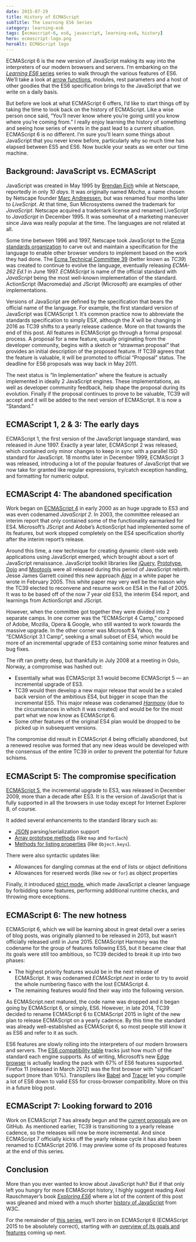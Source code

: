 ```yaml
---
date: 2015-07-29
title: History of ECMAScript
subTitle: The Learning ES6 Series
category: learning-es6
tags: [ecmascript-6, es6, javascript, learning-es6, history]
hero: ecmascript-logo.png
heroAlt: ECMAScript logo
---
```


ECMAScript 6 is the new version of JavaScript making its way into the interpreters of our modern browsers and servers. I’m embarking on the [_Learning ES6_ series](/learning-es6-series/) series to walk through the various features of ES6. We’ll take a look at [arrow functions](/blog/learning-es6-arrow-functions/), modules, rest parameters and a host of other goodies that the ES6 specification brings to the JavaScript that we write on a daily basis.

But before we look at what ECMAScript 6 offers, I’d like to start things off by taking the time to look back on the history of ECMAScript. Like a wise person once said, “You’ll never know where you’re going until you know where you’re coming from.” I really enjoy learning the history of something and seeing how series of events in the past lead to a current situation. ECMAScript 6 is no different. I’m sure you’ll learn some things about JavaScript that you never knew before, particularly why so much time has elapsed between ES5 and ES6. Now buckle your seats as we enter our time machine.

## Background: JavaScript vs. ECMAScript

JavaScript was created in May 1995 by [Brendan Eich](http://en.wikipedia.org/wiki/Brendan_Eich) while at Netscape, reportedly in only _10 days_. It was originally named _Mocha_, a name chosen by Netscape founder [Marc Andreessen](http://en.wikipedia.org/wiki/Marc_Andreessen), but was renamed four months later to _LiveScript_. At that time, Sun Microsystems owned the trademark for _JavaScript_. Netscape acquired a trademark license and renamed LiveScript to _JavaScript_ in December 1995. It was somewhat of a marketing maneuver since Java was really popular at the time. The languages are not related at all.

Some time between 1996 and 1997, Netscape took JavaScript to the [Ecma standards organization](http://www.ecma-international.org/) to carve out and maintain a specification for the language to enable other browser vendors to implement based on the work they had done. The [Ecma Technical Committee 39](http://www.ecma-international.org/memento/TC39.htm) (better known as _TC39_) was created to continue to evolve the language, eventually releasing _ECMA-262 Ed.1_ in June 1997. _ECMAScript_ is name of the official standard with _JavaScript_ being the most well-known implementation of the standard. ActionScript (Macromedia) and JScript (Microsoft) are examples of other implementations.

Versions of JavaScript are defined by the specification that bears the official name of the language. For example, the first standard version of JavaScript was ECMAScript 1. It’s common practice now to abbreviate the standards specification to simply ES*X*, although the _X_ will be changing in 2016 as TC39 shifts to a yearly release cadence. More on that towards the end of this post.
All features in ECMAScript go through a formal proposal process. A proposal for a new feature, usually originating from the developer community, begins with a sketch or “strawman proposal” that provides an initial description of the proposed feature. If TC39 agrees that the feature is valuable, it will be promoted to official “Proposal” status. The deadline for ES6 proposals was way back in May 2011.

The next status is “In Implementation” where the feature is actually implemented in ideally 2 JavaScript engines. These implementations, as well as developer community feedback, help shape the proposal during its evolution. Finally if the proposal continues to prove to be valuable, TC39 will accept and it will be added to the next version of ECMAScript. It is now a “Standard.”

## ECMAScript 1, 2 & 3: The early days

ECMAScript 1, the first version of the JavaScript language standard, was released in June 1997. Exactly a year later, ECMAScript 2 was released, which contained only minor changes to keep in sync with a parallel ISO standard for JavaScript. 18 months later in December 1999, ECMAScript 3 was released, introducing a lot of the popular features of JavaScript that we now take for granted like regular expressions, try/catch exception handling, and formatting for numeric output.

## ECMAScript 4: The abandoned specification

Work began on [ECMAScript 4](http://www.ecmascript.org/es4/spec/overview.pdf) in early 2000 as an huge upgrade to ES3 and was even codenamed _JavaScript 2_. In 2003, the committee released an interim report that only contained some of the functionality earmarked for ES4. Microsoft’s JScript and Adobe’s ActionScript had implemented some of its features, but work stopped completely on the ES4 specification shortly after the interim report’s release.

Around this time, a new technique for creating dynamic client-side web applications using JavaScript emerged, which brought about a sort of JavaScript renaissance. JavaScript toolkit libraries like [jQuery](http://jquery.com/), [Prototype](http://www.prototypejs.org/), [Dojo](http://www.dojofoundation.org/projects/dojo) and [Mootools](http://mootools.net/) were all released during this period of JavaScript rebirth. Jesse James Garrett coined this new approach [_Ajax_](http://www.adaptivepath.com/ideas/ajax-new-approach-web-applications/) in a white paper he wrote in February 2005. This white paper may very well be the reason why the TC39 elected to reconvene and resume work on ES4 in the Fall of 2005. It was to be based off of the now 7 year old ES3, the interim ES4 report, and learnings from ActionScript and JScript.

However, when the committee got together they were divided into 2 separate camps. In one corner was the “ECMAScript 4 Camp,” composed of Adobe, Mozilla, Opera & Google, who still wanted to work towards the massive upgrade. In the other corner was Microsoft & Yahoo, the “ECMAScript 3.1 Camp”, seeking a small subset of ES4, which would be more of an incremental upgrade of ES3 containing some minor features and bug fixes.

The rift ran pretty deep, but thankfully in July 2008 at a meeting in Oslo, Norway, a compromise was hashed out:

- Essentially what was ECMAScript 3.1 would become ECMAScript 5 — an incremental upgrade of ES3.
- TC39 would then develop a new major release that would be a scaled back version of the ambitious ES4, but bigger in scope than the incremental ES5. This major release was codenamed [_Harmony_](https://mail.mozilla.org/pipermail/es-discuss/2008-August/006837.html) (due to the circumstances in which it was created) and would be for the most part what we now know as ECMAScript 6.
- Some other features of the original ES4 plan would be dropped to be picked up in subsequent versions.

The compromise did result in ECMAScript 4 being officially abandoned, but a renewed resolve was formed that any new ideas would be developed with the consensus of the entire TC39 in order to prevent the potential for future schisms.

## ECMAScript 5: The compromise specification

[ECMAScript 5](http://ecma-international.org/ecma-262/5.1/), the incremental upgrade to ES3, was released in December 2009, more than a decade after ES3. It is the version of JavaScript that is fully supported in all the browsers in use today except for Internet Explorer 8, of course.

It added several enhancements to the standard library such as:

- [JSON](http://speakingjs.com/es5/ch22.html) parsing/serialization support
- [Array prototype methods](http://speakingjs.com/es5/ch18.html#array_prototype_methods) (like `map` and `forEach`)
- [Methods for listing properties](http://speakingjs.com/es5/ch17.html#iterate_and_detect_properties) (like `Object.keys`).

There were also syntactic updates like:

- Allowances for dangling commas at the end of lists or object definitions
- Allowances for reserved words (like `new` or `for`) as object properties

Finally, it introduced [strict mode](http://www.nczonline.net/blog/2012/03/13/its-time-to-start-using-javascript-strict-mode/), which made JavaScript a cleaner language by forbidding some features, performing additional runtime checks, and throwing more exceptions.

## ECMAScript 6: The new hotness

ECMAScript 6, which we will be learning about in great detail over a series of blog posts, was originally planned to be released in 2013, but wasn’t officially released until in June 2015. ECMAScript Harmony was the codename for the group of features following ES5, but it became clear that its goals were still too ambitious, so TC39 decided to break it up into two phases:

- The highest priority features would be in the next release of ECMAScript. It was codenamed _ECMAScript.next_ in order to try to avoid the whole numbering fiasco with the lost ECMAScript 4.
- The remaining features would find their way into the following version.

As ECMAScript.next matured, the code name was dropped and it began going by ECMAScript 6, or simply, ES6. However, in late 2014, TC39 decided to rename ECMAScript 6 to ECMAScript 2015 in light of the new plan to release ECMAScript on a yearly cadence. By this time the standard was already well-established as ECMAScript 6, so most people still know it as ES6 and refer to it as such.

ES6 features are slowly rolling into the interpreters of our modern browsers and servers. The [ES6 compatibility table](http://kangax.github.io/compat-table/es6/) tracks just how much of the standard each engine supports. As of writing, Microsoft’s new [Edge browser](https://www.microsoft.com/en-us/windows/microsoft-edge) is actually leading the pack with 67% of ES6 features supported. Firefox 11 (released in March 2012) was the first browser with "significant" support (more than 10%). Transpilers like [Babel](https://babeljs.io/) and [Tracer](https://github.com/google/traceur-compiler) let you compile a lot of ES6 down to valid ES5 for cross-browser compatibility. More on this in a future blog post.

## ECMAScript 7: Looking forward to 2016

Work on ECMAScript 7 has already begun and the [current proposals](https://github.com/tc39/ecma262) are on GitHub. As mentioned earlier, TC39 is transitioning to a yearly release cadence, so the releases will now be more incremental. And since ECMAScript 7 officially kicks off the yearly release cycle it has also been renamed to ECMAScript 2016. I may preview some of its proposed features at the end of this series.

## Conclusion

More than you ever wanted to know about JavaScript huh? But if that only left you hungry for more ECMAScript history, I highly suggest reading Axel Rauschmayer’s book [_Exploring ES6_](http://exploringjs.com/es6/) where a lot of the content of this post was gleaned and mixed with a much shorter [history of JavaScript](https://www.w3.org/community/webed/wiki/A_Short_History_of_JavaScript) from W3C.

For the remainder of [this series](/learning-es6-series/), we’ll zero in on ECMAScript 6 (ECMAScript 2015 to be absolutely correct), starting with an [overview of its goals and features](/blog/learning-es6-goals-features-ecmascript-6/) coming up next.
